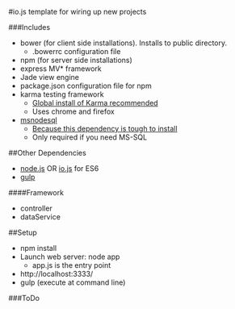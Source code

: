 #io.js template for wiring up new projects

###Includes

- bower (for client side installations).  Installs to public directory.
  - .bowerrc configuration file
- npm (for server side installations)
- express MV* framework
- Jade view engine
- package.json configuration file for npm
- karma testing framework
  - [Global install of Karma recommended](https://karma-runner.github.io/0.12/intro/installation.html)
  - Uses chrome and firefox
- [msnodesql](https://www.npmjs.com/package/msnodesql)
  - [Because this dependency is tough to install](http://stackoverflow.com/questions/19661811/unable-to-download-msnodesql-0-2-1-v0-10-x64-msi)
  - Only required if you need MS-SQL

##Other Dependencies

- [node.js](https://nodejs.org/) OR [io.js](https://iojs.org/en/index.html) for ES6
- [gulp](http://gulpjs.com/)

####Framework

- controller
- dataService

##Setup

- npm install
- Launch web server: node app
  - app.js is the entry point
- http://localhost:3333/
- gulp (execute at command line)

###ToDo
